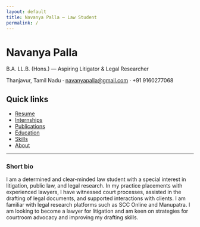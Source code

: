 ```yaml
---
layout: default
title: Navanya Palla — Law Student
permalink: /
---
```


<div class="hero">
  <h1>Navanya Palla</h1>
  <p class="subtitle">B.A. LL.B. (Hons.) — Aspiring Litigator & Legal Researcher</p>
  <p class="contact">Thanjavur, Tamil Nadu · <a href="mailto:navanyapalla@gmail.com">navanyapalla@gmail.com</a> · +91 9160277068</p>
</div>

## Quick links
- [Resume](/resume/)
- [Internships](/internships/)
- [Publications](/publications/)
- [Education](/education/)
- [Skills](/skills/)
- [About](/about/)

---

### Short bio

I am a determined and clear-minded law student with a special interest in litigation, public law, and legal research. In my practice placements with experienced lawyers, I have witnessed court processes, assisted in the drafting of legal documents, and supported interactions with clients. I am familiar with legal research platforms such as SCC Online and Manupatra. I am looking to become a lawyer for litigation and am keen on strategies for courtroom advocacy and improving my drafting skills.
